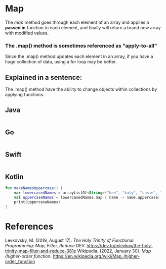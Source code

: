 # Map

The *map* method goes through each element 
of an array and applies a **passed in** function 
to each element, and finally will return a brand 
new array with modified values. 

### The .map() method is sometimes referenced as "apply-to-all" 
Since the .map() method updates each element 
in an array, if you have a huge collection 
of data, using a for loop may be better. 

## Explained in a sentence: 
The .map() method have the ability to 
change objects within collections by 
applying functions. 

## Java 
``` java 

```
## Go 
``` go 

``` 
## Swift 
``` swift


``` 
## Kotlin 
``` kotlin 
fun makeNamesUppercase() {
    var lowercasedNames = arrayListOf<String>("ben", "katy", "susie", "robbie")
    val uppercaseNames = lowercasedNames.map { name -> name.uppercase() }
    print(uppercaseNames)
}
```
 
# References
Levkovsky, M. (2019, August 17). *The Holy Trinity of Functional Programming: Map, Filter, Reduce* DEV. <https://dev.to/mlevkov/the-holy-trinity-map-filter-and-reduce-381e> 
Wikipedia. (2022, January 30). *Map (higher-order function*. <https://en.wikipedia.org/wiki/Map_(higher-order_function> 

